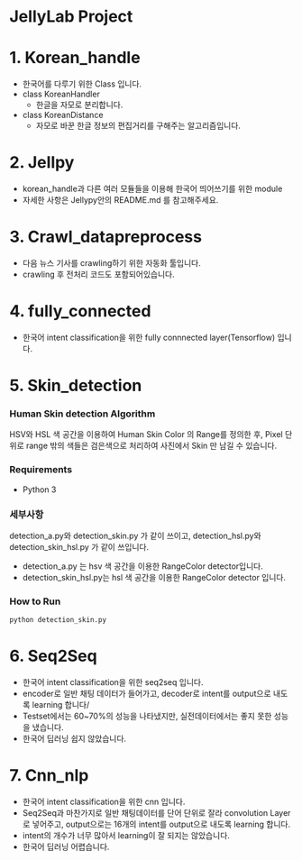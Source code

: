 # JellyLab Project

# 1. Korean_handle

- 한국어를 다루기 위한 Class 입니다.
- class KoreanHandler
  - 한글을 자모로 분리합니다.
- class KoreanDistance
  - 자모로 바꾼 한글 정보의 편집거리를 구해주는 알고리즘입니다.

# 2. Jellpy

- korean_handle과 다른 여러 모듈들을 이용해 한국어 띄어쓰기를 위한 module
- 자세한 사항은 Jellypy안의 README.md 를 참고해주세요.

# 3. Crawl_datapreprocess

- 다음 뉴스 기사를 crawling하기 위한 자동화 툴입니다.
- crawling 후 전처리 코드도 포함되어있습니다.

# 4. fully_connected

- 한국어 intent classification을 위한 fully connnected layer(Tensorflow) 입니다.

# 5. Skin_detection

### Human Skin detection Algorithm

HSV와 HSL 색 공간을 이용하여 Human Skin Color 의 Range를 정의한 후, Pixel 단위로 range 밖의 색들은 검은색으로 처리하여 사진에서 Skin 만 남길 수 있습니다.

### Requirements

- Python 3


### 세부사항

detection_a.py와 detection_skin.py 가 같이 쓰이고, detection_hsl.py와 detection_skin_hsl.py 가 같이 쓰입니다.

- detection_a.py 는 hsv 색 공간을 이용한 RangeColor detector입니다.
- detection_skin_hsl.py는 hsl 색 공간을 이용한 RangeColor detector 입니다.

### How to Run

```python
python detection_skin.py
```



# 6. Seq2Seq

- 한국어 intent classification을 위한 seq2seq 입니다.
- encoder로 일반 채팅 데이터가 들어가고, decoder로 intent를 output으로 내도록 learning 합니다/
- Testset에서는 60~70%의 성능을 나타냈지만, 실전데이터에서는 좋지 못한 성능을 냈습니다. 
- 한국어 딥러닝 쉽지 않았습니다.



# 7. Cnn_nlp

- 한국어 intent classification을 위한 cnn 입니다.
- Seq2Seq과 마찬가지로 일반 채팅데이터를 단어 단위로 잘라 convolution Layer로 넣어주고, output으로는 16개의 intent를 output으로 내도록 learning 합니다.
- intent의 개수가 너무 많아서 learning이 잘 되지는 않았습니다.
- 한국어 딥러닝 어렵습니다.

